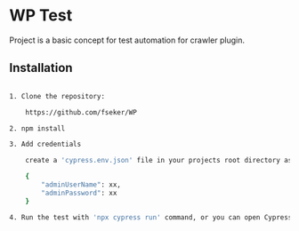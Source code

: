 # WP Test
Project is a basic concept for test automation for crawler plugin.

## Installation
```bash

1. Clone the repository:

    https://github.com/fseker/WP

2. npm install

3. Add credentials 

    create a 'cypress.env.json' file in your projects root directory as below and update with your admin credentials. 

    {
        "adminUserName": xx,
        "adminPassword": xx
    }

4. Run the test with 'npx cypress run' command, or you can open Cypress runner 'npx cypress open' and manually trigger the tests. 